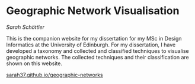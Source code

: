 # Geographic Network Visualisation
*Sarah Schöttler*

This is the companion website for my dissertation for my MSc in Design Informatics at the University of Edinburgh. For my dissertation, I have developed a taxonomy and collected and classified techniques to visualise geographic networks. The collected techniques and their classification are shown on this website.

[sarah37.github.io/geographic-networks](https://sarah37.github.io/geographic-networks/)
